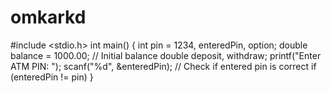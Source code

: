 # omkarkd
#include &lt;stdio.h>  int main() {     int pin = 1234, enteredPin, option;     double balance = 1000.00; // Initial balance     double deposit, withdraw;      printf("Enter ATM PIN: ");     scanf("%d", &amp;enteredPin);      // Check if entered pin is correct     if (enteredPin != pin) }
